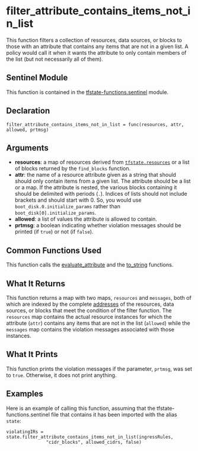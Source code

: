 # filter_attribute_contains_items_not_in_list
This function filters a collection of resources, data sources, or blocks to those with an attribute that contains any items that are not in a given list. A policy would call it when it wants the attribute to only contain members of the list (but not necessarily all of them).

## Sentinel Module
This function is contained in the [tfstate-functions.sentinel](../tfstate-functions.sentinel) module.

## Declaration
`filter_attribute_contains_items_not_in_list = func(resources, attr, allowed, prtmsg)`

## Arguments
* **resources**: a map of resources derived from [`tfstate.resources`](https://www.terraform.io/docs/cloud/sentinel/import/tfstate-v2.html#the-resources-collection) or a list of blocks returned by the `find_blocks` function.
* **attr**: the name of a resource attribute given as a string that should should only contain items from a given list. The attribute should be a list or a map. If the attribute is nested, the various blocks containing it should be delimited with periods (`.`). Indices of lists should not include brackets and should start with 0. So, you would use `boot_disk.0.initialize_params` rather than `boot_disk[0].initialize_params`.
* **allowed**: a list of values the attribute is allowed to contain.
* **prtmsg**: a boolean indicating whether violation messages should be printed (if `true`) or not (if `false`).

## Common Functions Used
This function calls the [evaluate_attribute](./evaluate_attribute.md) and the [to_string](./to_string.md) functions.

## What It Returns
This function returns a map with two maps, `resources` and `messages`, both of which are indexed by the complete [addresses](https://www.terraform.io/docs/internals/resource-addressing.html) of the resources, data sources, or blocks that meet the condition of the filter function. The `resources` map contains the actual resource instances for which the attribute (`attr`) contains any items that are not in the list (`allowed`) while the `messages` map contains the violation messages associated with those instances.

## What It Prints
This function prints the violation messages if the parameter, `prtmsg`, was set to `true`. Otherwise, it does not print anything.

## Examples
Here is an example of calling this function, assuming that the tfstate-functions.sentinel file that contains it has been imported with the alias `state`:
```
violatingIRs = state.filter_attribute_contains_items_not_in_list(ingressRules,
               "cidr_blocks", allowed_cidrs, false)
```
